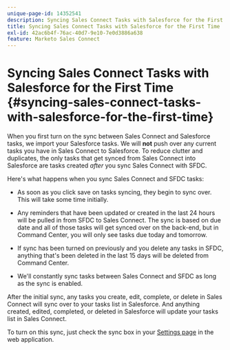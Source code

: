 ```yaml
---
unique-page-id: 14352541
description: Syncing Sales Connect Tasks with Salesforce for the First Time - Marketo Docs - Product Documentation
title: Syncing Sales Connect Tasks with Salesforce for the First Time
exl-id: 42ac6b4f-76ac-40d7-9e10-7e0d3886a638
feature: Marketo Sales Connect
---
```

# Syncing Sales Connect Tasks with Salesforce for the First Time {#syncing-sales-connect-tasks-with-salesforce-for-the-first-time}

When you first turn on the sync between Sales Connect and Salesforce tasks, we import your Salesforce tasks. We will **not** push over any current tasks you have in Sales Connect to Salesforce. To reduce clutter and duplicates, the only tasks that get synced from Sales Connect into Salesforce are tasks created *after* you sync Sales Connect with SFDC.

Here's what happens when you sync Sales Connect and SFDC tasks:

- As soon as you click save on tasks syncing, they begin to sync over. This will take some time initially.

- Any reminders that have been updated or created in the last 24 hours will be pulled in from SFDC to Sales Connect. The sync is based on due date and all of those tasks will get synced over on the back-end, but in Command Center, you will only see tasks due today and tomorrow.

- If sync has been turned on previously and you delete any tasks in SFDC, anything that's been deleted in the last 15 days will be deleted from Command Center.

- We'll constantly sync tasks between Sales Connect and SFDC as long as the sync is enabled.

After the initial sync, any tasks you create, edit, complete, or delete in Sales Connect will sync over to your tasks list in Salesforce. And anything created, edited, completed, or deleted in Salesforce will update your tasks list in Sales Connect.

To turn on this sync, just check the sync box in your [Settings page](https://toutapp.com/login) in the web application.
